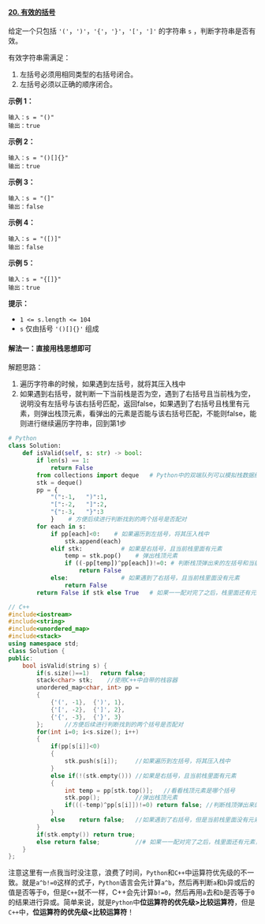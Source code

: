 #### [20. 有效的括号](https://leetcode-cn.com/problems/valid-parentheses/)

给定一个只包括 `'('`，`')'`，`'{'`，`'}'`，`'['`，`']'` 的字符串 `s` ，判断字符串是否有效。

有效字符串需满足：

1. 左括号必须用相同类型的右括号闭合。
2. 左括号必须以正确的顺序闭合。

**示例 1：**

```
输入：s = "()"
输出：true
```

**示例 2：**

```
输入：s = "()[]{}"
输出：true
```

**示例 3：**

```
输入：s = "(]"
输出：false
```

**示例 4：**

```
输入：s = "([)]"
输出：false
```

**示例 5：**

```
输入：s = "{[]}"
输出：true
```

**提示：**

- `1 <= s.length <= 104`
- `s` 仅由括号 `'()[]{}'` 组成

#### 解法一：直接用栈思想即可

解题思路：

1. 遍历字符串的时候，如果遇到左括号，就将其压入栈中
2. 如果遇到右括号，就判断一下当前栈是否为空，遇到了右括号且当前栈为空，说明没有左括号与该右括号匹配，返回false，如果遇到了右括号且栈里有元素，则弹出栈顶元素，看弹出的元素是否能与该右括号匹配，不能则false，能则进行继续遍历字符串，回到第1步

```python
# Python
class Solution:
    def isValid(self, s: str) -> bool:
        if len(s) == 1:
            return False
        from collections import deque   # Python中的双端队列可以模拟栈数据结构
        stk = deque()
        pp = {
            "(":-1,   ")":1,
            "[":-2,   "]":2,
            "{":-3,   "}":3
            }    # 方便后续进行判断找到的两个括号是否配对
        for each in s:
            if pp[each]<0:    # 如果遍历到左括号，将其压入栈中
                stk.append(each)
            elif stk:           # 如果是右括号，且当前栈里面有元素
                temp = stk.pop()    # 弹出栈顶元素
                if ((-pp[temp])^pp[each])!=0: # 判断栈顶弹出来的左括号和当前的右括号是不是一对
                    return False
            else:               # 如果遇到了右括号，且当前栈里面没有元素
                return False
        return False if stk else True   # 如果一一配对完了之后，栈里面还有元素，则False
```

```C++
// C++
#include<iostream>
#include<string>
#include<unordered_map>
#include<stack>
using namespace std;
class Solution {
public:
    bool isValid(string s) {
        if(s.size()==1)   return false;
        stack<char> stk;    //使用C++中自带的栈容器
        unordered_map<char, int> pp = 
        {
            {'(', -1},  {')', 1},
            {'[', -2},  {']', 2},
            {'{', -3},  {'}', 3}
        };      //方便后续进行判断找到的两个括号是否配对
        for(int i=0; i<s.size(); i++)
        {   
            if(pp[s[i]]<0)
            {
                stk.push(s[i]);     //如果遍历到左括号，将其压入栈中
            }
            else if(!(stk.empty())) //如果是右括号，且当前栈里面有元素
            {
                int temp = pp[stk.top()];   //看看栈顶元素是哪个括号
                stk.pop();          //弹出栈顶元素
                if(((-temp)^pp[s[i]])!=0) return false; //判断栈顶弹出来的左括号和当前的右括号是不是一对
            }
            else    return false;   //如果遇到了右括号，但是当前栈里面没有元素，则返回false
        }
        if(stk.empty()) return true;    
        else return false;          //# 如果一一配对完了之后，栈里面还有元素，则False
    }
};
```

注意这里有一点我当时没注意，浪费了时间，`Python`和`C++`中运算符优先级的不一致。就是`a^b!=0`这样的式子，`Python`语言会先计算`a^b`，然后再判断`a`和`b`异或后的值是否等于`0`，但是`C++`就不一样，C++会先计算`b!=0`，然后再用`a`去和`b`是否等于`0`的结果进行异或。简单来说，就是`Python`中**位运算符的优先级>比较运算符**，但是`C++`中，**位运算符的优先级<比较运算符**！

